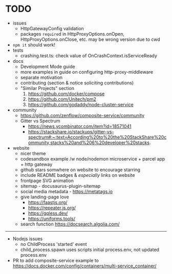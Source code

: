 # TODO

- issues
    - HttpGatewayConfig validation
    - packages `require`d in HttpProxyOptions.onOpen, HttpProxyOptions.onClose, etc. may be wrong version due to cwd
- `npm it` should work!
- tests
    - crashing.test.ts: check value of OnCrashContext.isServiceReady
- docs
    - Development Mode guide
    - more examples in guide on configuring http-proxy-middleware
    - separate motivation
    - contributing (section & notice soliciting contributions)
    - "Similar Projects" section
        1. https://github.com/docker/compose
        2. https://github.com/Unitech/pm2
        3. https://github.com/godaddy/node-cluster-service
- community
    - https://github.com/zenflow/composite-service/community
    - Gitter vs Spectrum
        - https://news.ycombinator.com/item?id=18571041
        - https://stackshare.io/stackups/gitter-vs-spectrum#:~:text=According%20to%20the%20StackShare%20community,stacks%20and%206%20developer%20stacks.
- website
    - nicer theme
    - codesandbox example /w node/nodemon microservice + parcel app + http gateway
    - github stars somwhere on website to encourage starring
    - include README badges & *especially* links on website
    - frontpage SVG animation
    - sitemap - docusaurus-plugin-sitemap
    - social media metadata - https://metatags.io
    - give landing-page love
        - https://faastjs.org/
        - https://repeater.js.org/
        - https://gqless.dev/
        - https://uniforms.tools/
    - search function https://docsearch.algolia.com/

---

- Nodejs issues
    - no ChildProcess 'started' event
    - child_process.spawn uses scripts initial process.env, not updated process.env
- PR to add composite-service example to https://docs.docker.com/config/containers/multi-service_container/

